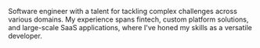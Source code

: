 Software engineer with a talent for tackling complex challenges across various domains. My experience spans fintech, custom platform solutions, and large-scale SaaS applications, where I've honed my skills as a versatile developer.
